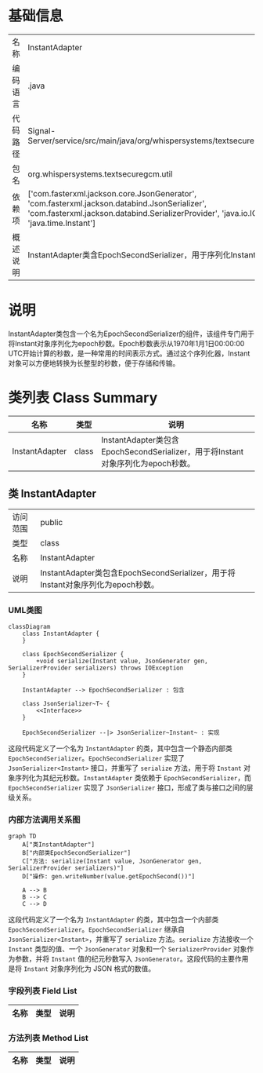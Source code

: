# 基础信息

|      |      |
|------|------|
| 名称 | InstantAdapter |
| 编码语言 | .java |
| 代码路径 | Signal-Server/service/src/main/java/org/whispersystems/textsecuregcm/util/InstantAdapter.java |
| 包名 | org.whispersystems.textsecuregcm.util |
| 依赖项 | ['com.fasterxml.jackson.core.JsonGenerator', 'com.fasterxml.jackson.databind.JsonSerializer', 'com.fasterxml.jackson.databind.SerializerProvider', 'java.io.IOException', 'java.time.Instant'] |
| 概述说明 | InstantAdapter类含EpochSecondSerializer，用于序列化Instant为epoch秒数。 |

# 说明

InstantAdapter类包含一个名为EpochSecondSerializer的组件，该组件专门用于将Instant对象序列化为epoch秒数。Epoch秒数表示从1970年1月1日00:00:00 UTC开始计算的秒数，是一种常用的时间表示方式。通过这个序列化器，Instant对象可以方便地转换为长整型的秒数，便于存储和传输。

# 类列表 Class Summary

| 名称   | 类型  | 说明 |
|-------|------|-------------|
| InstantAdapter | class | InstantAdapter类包含EpochSecondSerializer，用于将Instant对象序列化为epoch秒数。 |



## 类 InstantAdapter

|      |      |
|------|------|
| 访问范围 | public |
| 类型 | class |
| 名称 | InstantAdapter |
| 说明 | InstantAdapter类包含EpochSecondSerializer，用于将Instant对象序列化为epoch秒数。 |


### UML类图

```mermaid
classDiagram
    class InstantAdapter {
    }

    class EpochSecondSerializer {
        +void serialize(Instant value, JsonGenerator gen, SerializerProvider serializers) throws IOException
    }

    InstantAdapter --> EpochSecondSerializer : 包含

    class JsonSerializer~T~ {
        <<Interface>>
    }

    EpochSecondSerializer --|> JsonSerializer~Instant~ : 实现
```

这段代码定义了一个名为 `InstantAdapter` 的类，其中包含一个静态内部类 `EpochSecondSerializer`。`EpochSecondSerializer` 实现了 `JsonSerializer<Instant>` 接口，并重写了 `serialize` 方法，用于将 `Instant` 对象序列化为其纪元秒数。`InstantAdapter` 类依赖于 `EpochSecondSerializer`，而 `EpochSecondSerializer` 实现了 `JsonSerializer` 接口，形成了类与接口之间的层级关系。


### 内部方法调用关系图

```mermaid
graph TD
    A["类InstantAdapter"]
    B["内部类EpochSecondSerializer"]
    C["方法: serialize(Instant value, JsonGenerator gen, SerializerProvider serializers)"]
    D["操作: gen.writeNumber(value.getEpochSecond())"]

    A --> B
    B --> C
    C --> D
```

这段代码定义了一个名为 `InstantAdapter` 的类，其中包含一个内部类 `EpochSecondSerializer`。`EpochSecondSerializer` 继承自 `JsonSerializer<Instant>`，并重写了 `serialize` 方法。`serialize` 方法接收一个 `Instant` 类型的值、一个 `JsonGenerator` 对象和一个 `SerializerProvider` 对象作为参数，并将 `Instant` 值的纪元秒数写入 `JsonGenerator`。这段代码的主要作用是将 `Instant` 对象序列化为 JSON 格式的数值。

### 字段列表 Field List

| 名称  | 类型  | 说明 |
|-------|-------|------|

### 方法列表 Method List

| 名称  | 类型  | 说明 |
|-------|-------|------|




